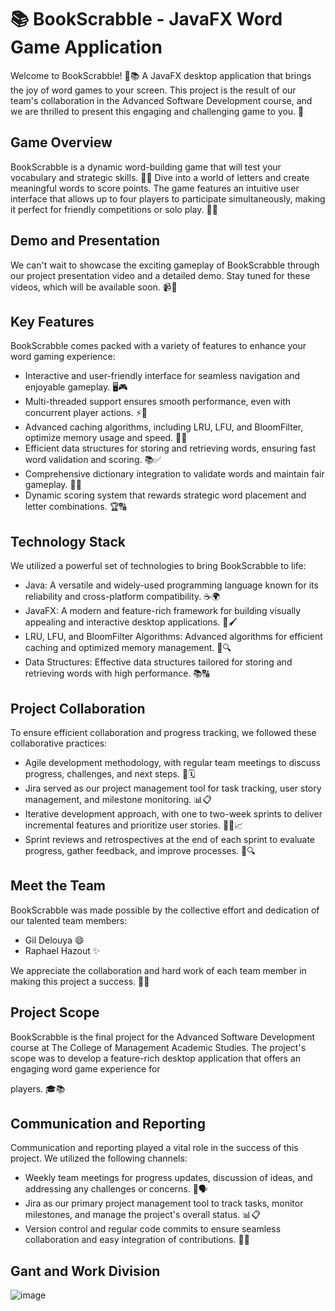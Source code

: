 # 📚 BookScrabble - JavaFX Word Game Application

Welcome to BookScrabble! 🎉📚 A JavaFX desktop application that brings the joy of word games to your screen. This project is the result of our team's collaboration in the Advanced Software Development course, and we are thrilled to present this engaging and challenging game to you. 🚀

## Game Overview

BookScrabble is a dynamic word-building game that will test your vocabulary and strategic skills. 🧠💡 Dive into a world of letters and create meaningful words to score points. The game features an intuitive user interface that allows up to four players to participate simultaneously, making it perfect for friendly competitions or solo play. 🤝🌟

## Demo and Presentation

We can't wait to showcase the exciting gameplay of BookScrabble through our project presentation video and a detailed demo. Stay tuned for these videos, which will be available soon. 📹🎥

## Key Features

BookScrabble comes packed with a variety of features to enhance your word gaming experience:

- Interactive and user-friendly interface for seamless navigation and enjoyable gameplay. 🖥️🎮
- Multi-threaded support ensures smooth performance, even with concurrent player actions. ⚡🔄
- Advanced caching algorithms, including LRU, LFU, and BloomFilter, optimize memory usage and speed. 🧠💨
- Efficient data structures for storing and retrieving words, ensuring fast word validation and scoring. 📚✅
- Comprehensive dictionary integration to validate words and maintain fair gameplay. 📖✅
- Dynamic scoring system that rewards strategic word placement and letter combinations. 🏆🔠

## Technology Stack

We utilized a powerful set of technologies to bring BookScrabble to life:

- Java: A versatile and widely-used programming language known for its reliability and cross-platform compatibility. ☕🌍
- JavaFX: A modern and feature-rich framework for building visually appealing and interactive desktop applications. 🎨🖌️
- LRU, LFU, and BloomFilter Algorithms: Advanced algorithms for efficient caching and optimized memory management. 🧠🔍
- Data Structures: Effective data structures tailored for storing and retrieving words with high performance. 📚🔠

## Project Collaboration

To ensure efficient collaboration and progress tracking, we followed these collaborative practices:

- Agile development methodology, with regular team meetings to discuss progress, challenges, and next steps. 🔄🗓️
- Jira served as our project management tool for task tracking, user story management, and milestone monitoring. 📊📋
- Iterative development approach, with one to two-week sprints to deliver incremental features and prioritize user stories. 🏃‍♂️📈
- Sprint reviews and retrospectives at the end of each sprint to evaluate progress, gather feedback, and improve processes. 🔄🔍

## Meet the Team

BookScrabble was made possible by the collective effort and dedication of our talented team members:

- Gil Delouya 😄
- Raphael Hazout ✨

We appreciate the collaboration and hard work of each team member in making this project a success. 🙌👏

## Project Scope

BookScrabble is the final project for the Advanced Software Development course at The College of Management Academic Studies. The project's scope was to develop a feature-rich desktop application that offers an engaging word game experience for

 players. 🎓📚

## Communication and Reporting

Communication and reporting played a vital role in the success of this project. We utilized the following channels:

- Weekly team meetings for progress updates, discussion of ideas, and addressing any challenges or concerns. 📅🗣️
- Jira as our primary project management tool to track tasks, monitor milestones, and manage the project's overall status. 📊📋
- Version control and regular code commits to ensure seamless collaboration and easy integration of contributions. 🔄🔀


## Gant and Work Division
![image](https://github.com/Book-Scrabble-Project/Book-Scrabble/assets/68278696/a78e985a-e7dd-4b7b-8625-ccfbe1744628)

